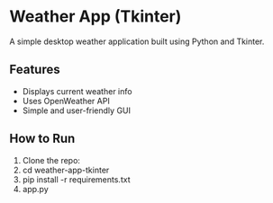 # Weather App (Tkinter)
A simple desktop weather application built using Python and Tkinter.

## Features
- Displays current weather info
- Uses OpenWeather API
- Simple and user-friendly GUI

## How to Run
1. Clone the repo:
2. cd weather-app-tkinter
3. pip install -r requirements.txt
4. app.py
